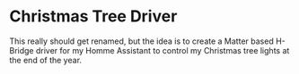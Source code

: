 # Christmas Tree Driver
This really should get renamed, but the idea is to create a Matter based H-Bridge driver for my Homme Assistant to control my Christmas tree lights at the end of the year.
